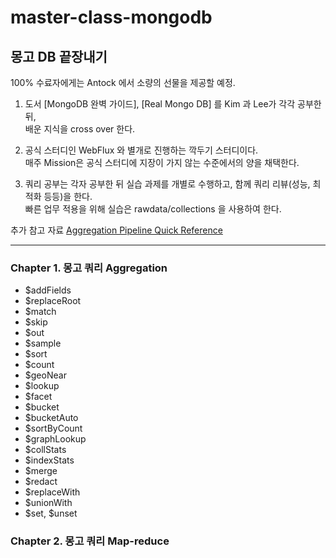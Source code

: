 # master-class-mongodb

몽고 DB 끝장내기
---
100% 수료자에게는 Antock 에서 소량의 선물을 제공할 예정. 


1. 도서 [MongoDB 완벽 가이드], [Real Mongo DB] 를 Kim 과 Lee가 각각 공부한 뒤, \
  배운 지식을 cross over 한다. 

2. 공식 스터디인 WebFlux 와 별개로 진행하는 깍두기 스터디이다. \
  매주 Mission은 공식 스터디에 지장이 가지 않는 수준에서의 양을 채택한다. 

3. 쿼리 공부는 각자 공부한 뒤 실습 과제를 개별로 수행하고, 함께 쿼리 리뷰(성능, 최적화 등등)을 한다. \
  빠른 업무 적용을 위해 실습은 rawdata/collections 을 사용하여 한다. 


추가 참고 자료
[Aggregation Pipeline Quick Reference](https://docs.mongodb.com/manual/meta/aggregation-quick-reference/#aggregation-pipeline-quick-reference)

---

### Chapter 1. 몽고 쿼리 Aggregation
- $addFields
- $replaceRoot
- $match
- $skip
- $out
- $sample
- $sort
- $count
- $geoNear
- $lookup
- $facet
- $bucket
- $bucketAuto
- $sortByCount
- $graphLookup
- $collStats
- $indexStats
- $merge
- $redact
- $replaceWith
- $unionWith
- $set, $unset


### Chapter 2. 몽고 쿼리 Map-reduce


